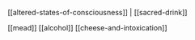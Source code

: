 [[altered-states-of-consciousness]] | [[sacred-drink]]

[[mead]]
[[alcohol]]
[[cheese-and-intoxication]]

